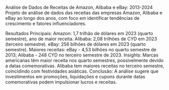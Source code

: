 Análise de Dados de Receitas de Amazon, Alibaba e eBay: 2013-2024
Projeto de análise de dados das receitas das empresas Amazon, Alibaba e eBay ao longo dos anos, com foco em identificar tendências de crescimento e fatores influenciadores.

Resultados Principais:
Amazon: 1,7 trilhão de dólares em 2023 (quarto semestre), ano de maior receita.
Alibaba: 2,08 trilhões de CYD em 2023 (terceiro semestre).
eBay: 256 bilhões de dólares em 2023 (quarto semestre).
Maiores receitas: eBay - 4,53 bilhões no quarto semestre de 2013; Alibaba - 248 CYD no terceiro semestre de 2023.
Insights:
Marcas americanas têm maior receita nos quarto semestres, possivelmente devido a datas comemorativas.
Alibaba tem maiores receitas no terceiro semestre, coincidindo com festividades asiáticas.
Conclusão:
A análise sugere que investimentos em promoções, liquidações e cupons durante datas comemorativas podem impulsionar lucros e receitas.

